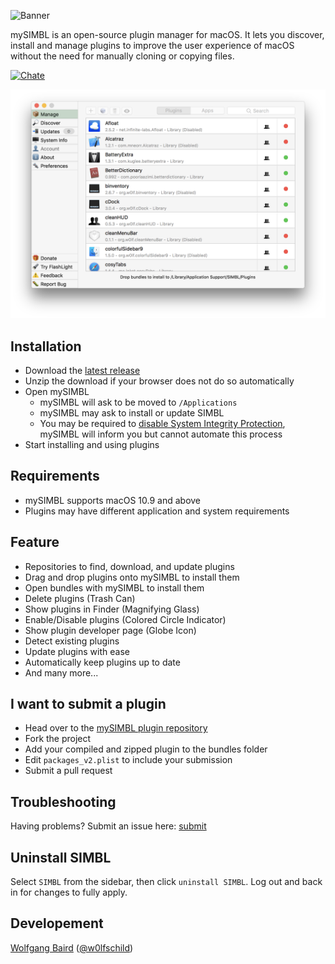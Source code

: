 ![Banner](web/banner.png)

mySIMBL is an open-source plugin manager for macOS. It lets you discover, install and manage plugins to improve the user experience of macOS without the need for manually cloning or copying files.

[![Chate](https://badges.gitter.im/Join%20Chat.svg)](https://gitter.im/mySIMBL/Lobby)

![Preview](web/preview.png)

## Installation

- Download the [latest release](https://github.com/w0lfschild/app_updates/raw/master/mySIMBL/mySIMBL_master.zip)
- Unzip the download if your browser does not do so automatically
- Open mySIMBL
    - mySIMBL will ask to be moved to `/Applications`
    - mySIMBL may ask to install or update SIMBL
    - You may be required to [disable System Integrity Protection](https://apple.stackexchange.com/questions/208478/how-do-i-disable-system-integrity-protection-sip-aka-rootless-on-os-x-10-11), mySIMBL will inform you but cannot automate this process
- Start installing and using plugins

## Requirements

- mySIMBL supports macOS 10.9 and above
- Plugins may have different application and system requirements

## Feature

- Repositories to find, download, and update plugins
- Drag and drop plugins onto mySIMBL to install them
- Open bundles with mySIMBL to install them
- Delete plugins (Trash Can)
- Show plugins in Finder (Magnifying Glass)
- Enable/Disable plugins (Colored Circle Indicator)
- Show plugin developer page (Globe Icon)
- Detect existing plugins
- Update plugins with ease
- Automatically keep plugins up to date
- And many more...

## I want to submit a plugin

- Head over to the [mySIMBL plugin repository](https://github.com/w0lfschild/macplugins)
- Fork the project
- Add your compiled and zipped plugin to the bundles folder
- Edit `packages_v2.plist` to include your submission
- Submit a pull request

## Troubleshooting

Having problems? Submit an issue here: [submit](https://github.com/w0lfschild/mySIMBL/issues/new)

## Uninstall SIMBL

Select `SIMBL` from the sidebar, then click `uninstall SIMBL`. Log out and back in for changes to fully apply.

## Developement

[Wolfgang Baird](https://github.com/w0lfschild) ([@w0lfschild](https://github.com/w0lfschild))
